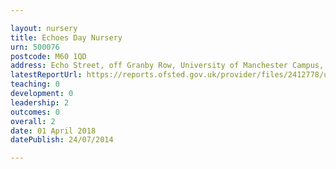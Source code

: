 ```yaml
---

layout: nursery
title: Echoes Day Nursery
urn: 500076
postcode: M60 1QD
address: Echo Street, off Granby Row, University of Manchester Campus, MANCHESTER, M60 1QD
latestReportUrl: https://reports.ofsted.gov.uk/provider/files/2412778/urn/500076.pdf
teaching: 0
development: 0
leadership: 2
outcomes: 0
overall: 2
date: 01 April 2018 
datePublish: 24/07/2014

---
```

